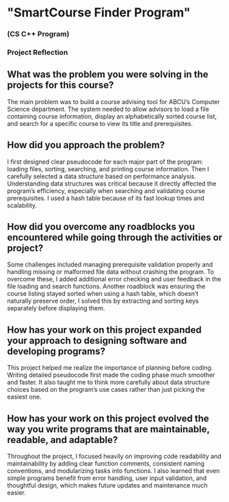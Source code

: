 # "SmartCourse Finder Program"

### (CS C++ Program)

### Project Reflection


## What was the problem you were solving in the projects for this course?
The main problem was to build a course advising tool for ABCU’s Computer Science department. The system needed to allow advisors to load a file containing course information, display an alphabetically sorted course list, and search for a specific course to view its title and prerequisites.

## How did you approach the problem?
I first designed clear pseudocode for each major part of the program: loading files, sorting, searching, and printing course information. Then I carefully selected a data structure based on performance analysis. Understanding data structures was critical because it directly affected the program’s efficiency, especially when searching and validating course prerequisites. I used a hash table because of its fast lookup times and scalability.

## How did you overcome any roadblocks you encountered while going through the activities or project?
Some challenges included managing prerequisite validation properly and handling missing or malformed file data without crashing the program. To overcome these, I added additional error checking and user feedback in the file loading and search functions. Another roadblock was ensuring the course listing stayed sorted when using a hash table, which doesn’t naturally preserve order, I solved this by extracting and sorting keys separately before displaying them.

## How has your work on this project expanded your approach to designing software and developing programs?
This project helped me realize the importance of planning before coding. Writing detailed pseudocode first made the coding phase much smoother and faster. It also taught me to think more carefully about data structure choices based on the program’s use cases rather than just picking the easiest one.

## How has your work on this project evolved the way you write programs that are maintainable, readable, and adaptable?
Throughout the project, I focused heavily on improving code readability and maintainability by adding clear function comments, consistent naming conventions, and modularizing tasks into functions. I also learned that even simple programs benefit from error handling, user input validation, and thoughtful design, which makes future updates and maintenance much easier.
